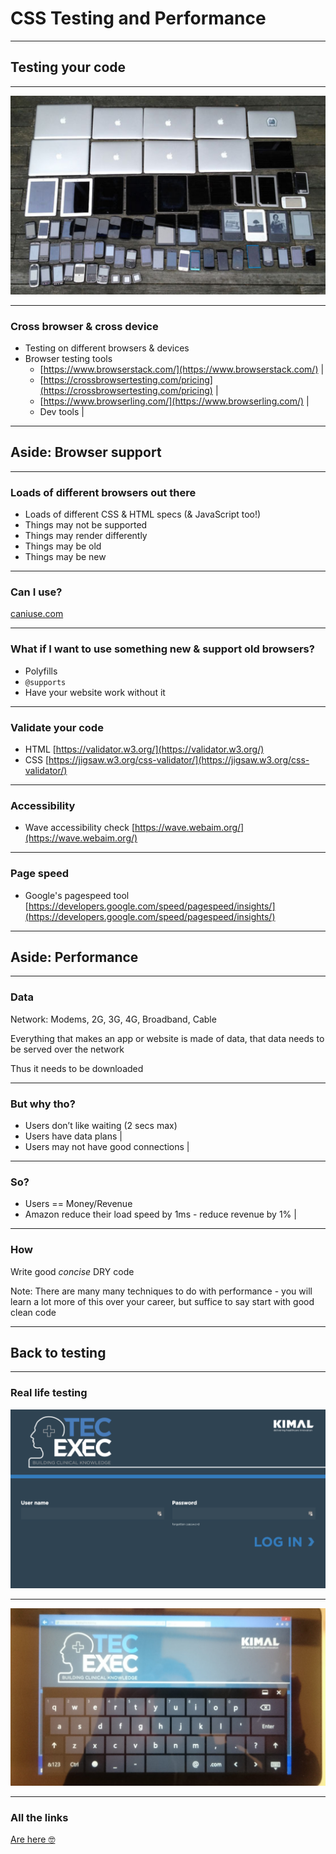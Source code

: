 # CSS Testing and Performance
---

## Testing your code

---

![Lots and lots of devices](day05/01TestingAndPerformance/devices.png)

---

### Cross browser & cross device

- Testing on different browsers & devices
- Browser testing tools
	- [https://www.browserstack.com/](https://www.browserstack.com/) |
	- [https://crossbrowsertesting.com/pricing](https://crossbrowsertesting.com/pricing) |
	- [https://www.browserling.com/](https://www.browserling.com/) |
	- Dev tools |

---

## Aside: Browser support

---

### Loads of different browsers out there

- Loads of different CSS & HTML specs (& JavaScript too!)
- Things may not be supported
- Things may render differently
- Things may be old
- Things may be new

---

### Can I use?

[caniuse.com](www.caniuse.com)

---

### What if I want to use something new & support old browsers?

- Polyfills
- `@supports`
- Have your website work without it

---

### Validate your code

- HTML [https://validator.w3.org/](https://validator.w3.org/)
- CSS [https://jigsaw.w3.org/css-validator/](https://jigsaw.w3.org/css-validator/)

---

### Accessibility

- Wave accessibility check [https://wave.webaim.org/](https://wave.webaim.org/)

---

### Page speed

- Google's pagespeed tool [https://developers.google.com/speed/pagespeed/insights/](https://developers.google.com/speed/pagespeed/insights/)

---

## Aside: Performance

---

### Data

Network: Modems, 2G, 3G, 4G, Broadband, Cable

Everything that makes an app or website is made of data, that data needs to be served over the network

Thus it needs to be downloaded

---

### But why tho?

- Users don’t like waiting (2 secs max)
- Users have data plans |
- Users may not have good connections |

---

### So?

- Users == Money/Revenue
- Amazon reduce their load speed by 1ms - reduce revenue by 1% |

---

### How

Write good *concise* DRY code

Note: There are many many techniques to do with performance - you will learn a lot more of this over your career, but suffice to say start with good clean code

---

## Back to testing

---

### Real life testing

![App design](day05/01TestingAndPerformance/app.png)

---

![App on tablet](day05/01TestingAndPerformance/appTab.png)

---

### All the links

[Are here 🤓](https://github.com/develop-me/fellowship-wk1-beg-html-css/blob/master/day05/01TestingAndPerformance/README.md)







